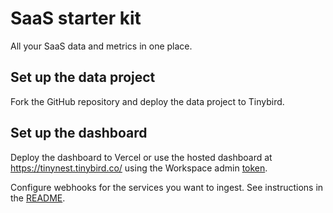 # SaaS starter kit

All your SaaS data and metrics in one place.

## Set up the data project

Fork the GitHub repository and deploy the data project to Tinybird.

## Set up the dashboard

Deploy the dashboard to Vercel or use the hosted dashboard at https://tinynest.tinybird.co/ using the Workspace admin [token](https://app.tinybird.co/tokens).

Configure webhooks for the services you want to ingest. See instructions in the [README](https://github.com/tinybirdco/tinynest/blob/main/README.md).
